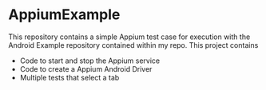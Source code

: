 # AppiumExample

This repository contains a simple Appium test case for execution with the Android Example repository contained within my repo.
This project contains
- Code to start and stop the Appium service
- Code to create a Appium Android Driver
- Multiple tests that select a tab
